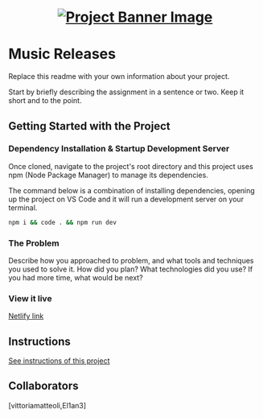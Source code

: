 <h1 align="center">
  <a href="">
    <img src="/src/assets/music-releases.svg" alt="Project Banner Image">
  </a>
</h1>

# Music Releases

Replace this readme with your own information about your project.

Start by briefly describing the assignment in a sentence or two. Keep it short and to the point.

## Getting Started with the Project

### Dependency Installation & Startup Development Server

Once cloned, navigate to the project's root directory and this project uses npm (Node Package Manager) to manage its dependencies.

The command below is a combination of installing dependencies, opening up the project on VS Code and it will run a development server on your terminal.

```bash
npm i && code . && npm run dev
```

### The Problem

Describe how you approached to problem, and what tools and techniques you used to solve it. How did you plan? What technologies did you use? If you had more time, what would be next?

### View it live

[Netlify link](https://music-release-vite-vittoria-eliane.netlify.app/)

## Instructions

<a href="instructions.md">
   See instructions of this project
  </a>
  
## Collaborators
[vittoriamatteoli,El1an3]
